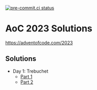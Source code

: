 [![pre-commit.ci status](https://results.pre-commit.ci/badge/github/tchamberlin/advent_of_code_2023/main.svg)](https://results.pre-commit.ci/latest/github/tchamberlin/advent_of_code_2023/main)

# AoC 2023 Solutions

https://adventofcode.com/2023

## Solutions

- Day 1: Trebuchet
    - [Part 1](day1/day1_part1.py)
    - [Part 2](day1/day1_part2.py)
